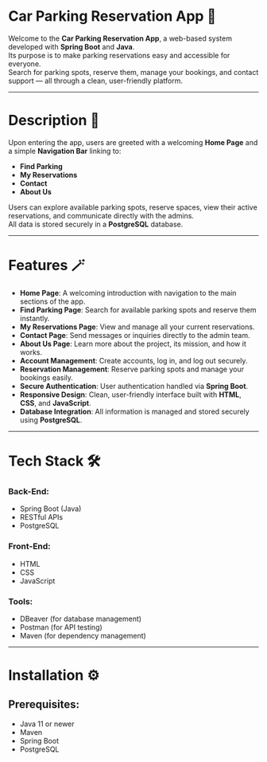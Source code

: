 # Car Parking Reservation App 🚗

Welcome to the **Car Parking Reservation App**, a web-based system developed with **Spring Boot** and **Java**.  
Its purpose is to make parking reservations easy and accessible for everyone.  
Search for parking spots, reserve them, manage your bookings, and contact support — all through a clean, user-friendly platform.

---

# Description 📖

Upon entering the app, users are greeted with a welcoming **Home Page** and a simple **Navigation Bar** linking to:

- **Find Parking**
- **My Reservations**
- **Contact**
- **About Us**

Users can explore available parking spots, reserve spaces, view their active reservations, and communicate directly with the admins.  
All data is stored securely in a **PostgreSQL** database.

---

# Features 🪄

- **Home Page**: A welcoming introduction with navigation to the main sections of the app.
- **Find Parking Page**: Search for available parking spots and reserve them instantly.
- **My Reservations Page**: View and manage all your current reservations.
- **Contact Page**: Send messages or inquiries directly to the admin team.
- **About Us Page**: Learn more about the project, its mission, and how it works.
- **Account Management**: Create accounts, log in, and log out securely.
- **Reservation Management**: Reserve parking spots and manage your bookings easily.
- **Secure Authentication**: User authentication handled via **Spring Boot**.
- **Responsive Design**: Clean, user-friendly interface built with **HTML**, **CSS**, and **JavaScript**.
- **Database Integration**: All information is managed and stored securely using **PostgreSQL**.

---

# Tech Stack 🛠

### Back-End:
- Spring Boot (Java)
- RESTful APIs
- PostgreSQL

### Front-End:
- HTML
- CSS
- JavaScript

### Tools:
- DBeaver (for database management)
- Postman (for API testing)
- Maven (for dependency management)

---

# Installation ⚙️

## Prerequisites:
- Java 11 or newer
- Maven
- Spring Boot
- PostgreSQL
